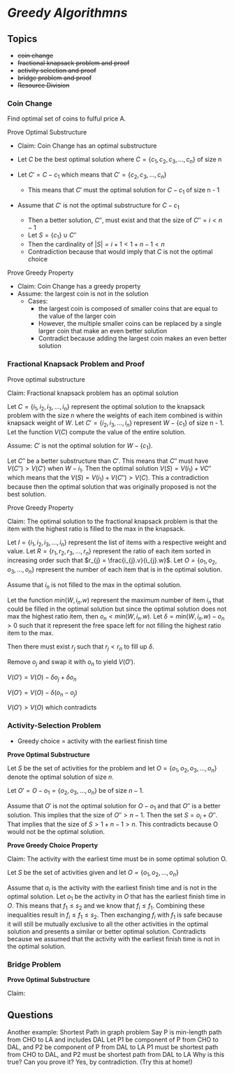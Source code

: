 # ***Greedy Algorithmns***

## **Topics**

- ~~coin change~~
- ~~fractional knapsack problem and proof~~
- ~~activity selection and proof~~
- ~~bridge problem and proof~~
- ~~Resource Division~~

### **Coin Change**

Find optimal set of coins to fulful price A.

Prove Optimal Substructure
- Claim: Coin Change has an optimal substructure
  
- Let $C$ be the best optimal solution where $C = \{c_{1}, c_{2}, c_{3}, ..., c_{n}\}$ of size n
- Let $C' = C - c_{1}$ which means that $C' = \{c_{2}, c_{3}, ... , c_{n}\}$
  - This means that $C'$ must the optimal solution for $C - c_{1}$ of size n - 1
  
- Assume that $C'$ is not the optimal substructure for $C - c_{1}$
  - Then a better solution, $C''$, must exist and that the size of $C'' = i < n - 1$
  - Let $S = \{c_{1}\} \cup C''$
  - Then the cardinality of $|S| = i + 1 < 1 + n - 1 < n$
  - Contradiction because that would imply that $C$ is not the optimal choice

Prove Greedy Property
- Claim: Coin Change has a greedy property
- Assume: the largest coin is not in the solution
  - Cases: 
    - the largest coin is composed of smaller coins that are equal to the value of the larger coin
    - However, the multiple smaller coins can be replaced by a single larger coin that make an even better solution
    - Contradict because adding the largest coin makes an even better solution


### **Fractional Knapsack Problem and Proof**

Prove optimal substructure

Claim: Fractional knapsack problem has an optimal solution

Let $C = \{i_{1}, i_{2}, i_{3}, ..., i_{n}\}$ represent the optimal solution to the knapsack problem with the size $n$ where the weights of each item combined is within knapsack weight of $W$. Let $C' = \{i_{2}, i_{3}, ..., i_{n}\}$ represent $W - \{c_{1}\}$ of size n - 1. Let the function $V(C)$ compute the value of the entire solution.

Assume: $C'$ is not the optimal solution for $W - \{c_{1}\}$. 

Let $C''$ be a better substructure than $C'$. This means that $C''$ must have  $V(C'') > V(C')$ when $W - i_{1}$. Then the optimal solution $V(S) = V(i_{1}) + V{C''}$ which means that the $V(S) = V(i_{1}) + V(C'') > V(C)$. This a contradiction because then the optimal solution that was originally proposed is not the best solution.


Prove Greedy Property

Claim: The optimal solution to the fractional knapsack problem is that the item with the highest ratio is filled to the max in the knapsack.

Let $I = \{i_{1}, i_{2}, i_{3}, ..., i_{n}\}$ represent the list of items with a respective weight and value. Let $R = \{r_{1}, r_{2}, r_{3}, ..., r_{n}\}$ represent the ratio of each item sorted in increasing order such that $r_{j} = \frac{i_{j}.v}{i_{j}.w}$. Let $O = \{o_{1}, o_{2}, o_{3},..., o_{n}\}$ represent the number of each item that is in the optimal solution.

Assume that $i_{n}$ is not filled to the max in the optimal solution.

Let the function $min(W, i_{n}.w)$ represent the maximum number of item $i_{n}$ that could be filled in the optimal solution but since the optimal solution does not max the highest ratio item, then $o_{n} < min(W, i_{n}.w)$. Let $\delta = min(W, i_{n}.w) - o_{n} > 0$ such that it represent the free space left for not filling the highest ratio item to the max.

Then there must exist $r_{j}$ such that $r_{j} < r_{n}$ to fill up $\delta$.

Remove $o_{j}$ and swap it with $o_{n}$ to yield $V(O')$.

$V(O') = V(O) - \delta o_{j} + \delta o_{n}$

$V(O') = V(O) - \delta(o_{n} - o_{j})$

$V(O') > V(O)$ which contradicts  


### **Activity-Selection Problem**

- Greedy choice = activity with the earliest finish time

**Prove Optimal Substructure**

Let $S$ be the set of activities for the problem and let $O = \{o_{1}, o_{2}, o_{3}, ..., o_{n}\}$ denote the optimal solution of size $n$.

Let $O' = O - {o_{1}} = \{o_{2}, o_{3}, ..., o_{n}\}$ be of size $n - 1$. 

Assume that $O'$ is not the optimal solution for $O - {o_{1}}$ and that $O''$ is a better solution. This implies that the size of $O'' > n - 1$. Then the set $S = {o_{i}} + O''$. That implies that the size of $S > 1 + n - 1 > n$. This contradicts because O would not be the optimal solution. 

**Prove Greedy Choice Property**

Claim: The activity with the earliest time must be in some optimal solution O. 

Let $S$ be the set of activities given and let $O = \{o_{1}, o_{2}, ..., o_{n}\}$ 

Assume that $a_i$ is the activity with the earliest finish time and is not in the optimal solution. Let $o_1$ be the activity in $O$ that has the earliest finish time in $O$. This means that $f_1 \leq s_2$ and we know that $f_i \leq f_1$. Combining these inequalities result in $f_i \leq f_1 \leq s_2$. Then exchanging $f_i$ with $f_1$ is safe because it will still be mutually exclusive to all the other activities in the optimal solution and presents a similar or better optimal solution. Contradicts because we assumed that the activity with the earliest finish time is not in the optimal solution.  

### **Bridge Problem**

**Prove Optimal Substructure**

Claim: 

## **Questions**

Another example: Shortest Path in graph problem
Say P is min-length path from CHO to LA and includes DAL
Let P1 be component of P from CHO to DAL, and P2 be component of P from DAL to LA
P1 must be shortest path from CHO to DAL, and P2 must be shortest path from DAL to LA
Why is this true?  Can you prove it?  Yes, by contradiction. (Try this at home!)

